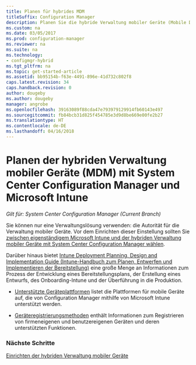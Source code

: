 ```yaml
---
title: Planen für hybrides MDM
titleSuffix: Configuration Manager
description: Planen Sie die hybride Verwaltung mobiler Geräte (Mobile Device Management, MDM) mit System Center Configuration Manager und Microsoft Intune.
ms.custom: na
ms.date: 03/05/2017
ms.prod: configuration-manager
ms.reviewer: na
ms.suite: na
ms.technology:
- configmgr-hybrid
ms.tgt_pltfrm: na
ms.topic: get-started-article
ms.assetid: bb95154b-f63e-4491-896e-41d732c802f8
caps.latest.revision: 34
caps.handback.revision: 0
author: dougeby
ms.author: dougeby
manager: angrobe
ms.openlocfilehash: 39163089f88cda47e793979129914fb60143e497
ms.sourcegitcommit: fb84bcb31d825f454785e3d9d8be669e00fe2b27
ms.translationtype: HT
ms.contentlocale: de-DE
ms.lasthandoff: 04/16/2018
---
```

# <a name="plan-for-hybrid-mobile-device-management-mdm-with-system-center-configuration-manager-and-microsoft-intune"></a>Planen der hybriden Verwaltung mobiler Geräte (MDM) mit System Center Configuration Manager und Microsoft Intune

*Gilt für: System Center Configuration Manager (Current Branch)*

Sie können nur eine Verwaltungslösung verwenden: die Autorität für die Verwaltung mobiler Geräte. Vor dem Einrichten dieser Einstellung sollten Sie [zwischen eigenständigem Microsoft Intune und der hybriden Verwaltung mobiler Geräte mit System Center Configuration Manager wählen](../understand/choose-between-standalone-intune-and-hybrid-mobile-device-management.md).

Darüber hinaus bietet [Intune Deployment Planning, Design and Implementation Guide (Intune-Handbuch zum Planen, Entwerfen und Implementieren der Bereitstellung)](https://docs.microsoft.com/intune/plan-design/introduction) eine große Menge an Informationen zum Prozess der Entwicklung eines Bereitstellungsplans, der Erstellung eines Entwurfs, des Onboarding-Intune und der Überführung in die Produktion.

- [Unterstützte Geräteplattformen](supported-device-platforms-for-hybrid.md) listet die Plattformen für mobile Geräte auf, die von Configuration Manager mithilfe von Microsoft Intune unterstützt werden.

- [Geräteregistrierungsmethoden](device-enrollment-methods.md) enthält Informationen zum Registrieren von firmeneigenen und benutzereigenen Geräten und deren unterstützten Funktionen.


### <a name="next-steps"></a>Nächste Schritte
 [Einrichten der hybriden Verwaltung mobiler Geräte](../deploy-use/setup-hybrid-mdm.md)

